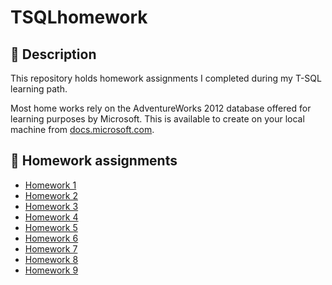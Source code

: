 # TSQLhomework

## 📌 Description

This repository holds homework assignments I completed during my T-SQL learning path.

Most home works rely on the AdventureWorks 2012 database offered for learning purposes by Microsoft. This is available to create on your local machine from [docs.microsoft.com](https://docs.microsoft.com/en-us/sql/samples/adventureworks-install-configure?view=sql-server-ver15&tabs=ssms).

## 📝 Homework assignments

- [Homework 1](https://github.com/alexandrei64/TSQLhomework/blob/main/Homework01%20-%20Alex%20Andrei.sql)
- [Homework 2](https://github.com/alexandrei64/TSQLhomework/blob/main/Homework02%20-%20Alex%20Andrei.sql)
- [Homework 3](https://github.com/alexandrei64/TSQLhomework/blob/main/Homework03%20-%20Alex%20Andrei.sql)
- [Homework 4](https://github.com/alexandrei64/TSQLhomework/blob/main/Homework04%20-%20Alex%20Andrei.sql)
- [Homework 5](https://github.com/alexandrei64/TSQLhomework/blob/main/Homework05%20-%20Alex%20Andrei.sql)
- [Homework 6](https://github.com/alexandrei64/TSQLhomework/blob/main/Homework06%20-%20Alex%20Andrei.sql)
- [Homework 7](https://github.com/alexandrei64/TSQLhomework/blob/main/Homework07%20-%20Alex%20Andrei.sql)
- [Homework 8](https://github.com/alexandrei64/TSQLhomework/blob/main/Homework08%20-%20Alex%20Andrei.sql)
- [Homework 9](https://github.com/alexandrei64/TSQLhomework/blob/main/Homework09%20-%20Alex%20Andrei.sql)
